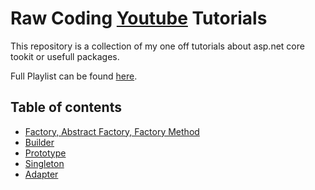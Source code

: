 # Raw Coding [Youtube](https://www.youtube.com/c/RawCoding) Tutorials 
This repository is a collection of my one off tutorials about asp.net core tookit or usefull packages.

Full Playlist can be found [here](https://www.youtube.com/playlist?list=PLOeFnOV9YBa4ary9fvCULLn7ohNKR6Ees).

## Table of contents
- [Factory, Abstract Factory, Factory Method](https://youtu.be/xN7EFHU_rXA)
- [Builder](https://youtu.be/WfBsYo20D_I)
- [Prototype](https://youtu.be/fqaoCDyxb1w)
- [Singleton](https://youtu.be/9_9hI69fwhg)
- [Adapter](https://youtu.be/9ZFN8DrvcYA)